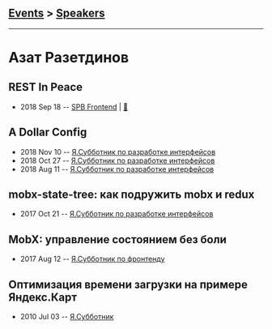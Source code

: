 ## [Events](../README.md) > [Speakers](../speakers.md)
---

# Азат Разетдинов

## REST In Peace
- 2018 Sep 18 -- [SPB Frontend](https://www.youtube.com/watch?v=lAvPyZjJkN8)  | [:notebook:](http://amp.gs/yLLt)  
## A Dollar Config
- 2018 Nov 10 -- [Я.Субботник по разработке интерфейсов](https://events.yandex.ru/lib/talks/6680/)    
- 2018 Oct 27 -- [Я.Субботник по разработке интерфейсов](https://events.yandex.ru/lib/talks/6442/)    
- 2018 Aug 11 -- [Я.Субботник по разработке интерфейсов](https://events.yandex.ru/lib/talks/6172/)    
## mobx-state-tree: как подружить mobx и redux
- 2017 Oct 21 -- [Я.Субботник по разработке интерфейсов](https://events.yandex.ru/lib/talks/5110/)    
## MobX: управление состоянием без боли
- 2017 Aug 12 -- [Я.Субботник по фронтенду](https://events.yandex.ru/lib/talks/4844/)    
## Оптимизация времени загрузки на примере Яндекс.Карт
- 2010 Jul 03 -- [Я.Субботник](https://events.yandex.ru/lib/talks/914/)    
